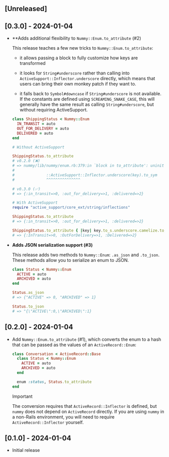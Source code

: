 ## [Unreleased]

## [0.3.0] - 2024-01-04

- **Adds additional flexibility to `Nummy::Enum.to_attribute` (#2)

  This release teaches a few new tricks to `Nummy::Enum.to_attribute`:

  - it allows passing a block to fully customize how keys are transformed

  - it looks for `String#underscore` rather than calling into  `ActiveSupport::Inflector.underscore` directly, which means that users can bring their own monkey patch if they want to.

  - it falls back to `Symbol#downcase` if `String#underscore` is not available. If the constants are defined using `SCREAMING_SNAKE_CASE`, this will generally have the same result as calling `String#underscore`, but without requiring ActiveSupport.

  ```ruby
  class ShippingStatus < Nummy::Enum
    IN_TRANSIT = auto
    OUT_FOR_DELIVERY = auto
    DELIVERED = auto
  end
  ```

  ```ruby
  # Without ActiveSupport
  
  ShippingStatus.to_attribute
  # v0.2.0 (❌)
  # => nummy/lib/nummy/enum.rb:379:in `block in to_attribute': uninitialized constant ActiveSupport (NameError)
  # 
  #              ::ActiveSupport::Inflector.underscore(key).to_sym
  #              ^^^^^^^^^^^^^^^

  # v0.3.0 (✅)
  # => {:in_transit=>0, :out_for_delivery=>1, :delivered=>2}
  ```

  ```ruby
  # With ActiveSupport
  require "active_support/core_ext/string/inflections"

  ShippingStatus.to_attribute
  # => {:in_transit=>0, :out_for_delivery=>1, :delivered=>2}

  ShippingStatus.to_attribute { |key| key.to_s.underscore.camelize.to_sym }
  # => {:InTransit=>0, :OutForDelivery=>1, :Delivered=>2}
  ```

- **Adds JSON serialization support (#3)**

  This release adds two methods to `Nummy::Enum`: `.as_json` and `.to_json`. These methods allow you to serialize an enum to JSON.

  ```ruby
  class Status < Nummy::Enum
    ACTIVE = auto
    ARCHIVED = auto
  end

  Status.as_json
  # => {"ACTIVE" => 0, "ARCHIVED" => 1}

  Status.to_json
  # => "{\"ACTIVE\":0,\"ARCHIVED\":1}
  ```

## [0.2.0] - 2024-01-04

- Add `Nummy::Enum.to_attribute` (#1), which converts the enum to a hash that can be passed as the values of an `ActiveRecord::Enum`:
  
  ```ruby
  class Conversation < ActiveRecord::Base
    class Status < Nummy::Enum
      ACTIVE = auto
      ARCHIVED = auto
    end

    enum :status, Status.to_attribute
  end
  ```

  > [!IMPORTANT]
  > The conversion requires that `ActiveRecord::Inflector` is defined, but `nummy` does not depend on `ActiveRecord` directly. If you are using `nummy` in a non-Rails environment, you will need to require `ActiveRecord::Inflector` yourself.

## [0.1.0] - 2024-01-04

- Initial release
